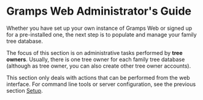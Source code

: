 # Gramps Web Administrator's Guide

Whether you have set up your own instance of Gramps Web or signed up for a pre-installed one, the next step is to populate and manage your family tree database.

The focus of this section is on administrative tasks performed by **tree owners**. Usually, there is one tree owner for each family tree database (although as tree owner, you can also create other tree owner accounts).

This section only deals with actions that can be performed from the web interface. For command line tools or server configuration, see the previous section [Setup](setup.md).